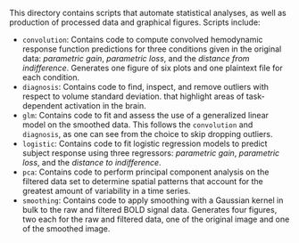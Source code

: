 This directory contains scripts that automate statistical analyses, as well as
production of processed data and graphical figures. Scripts include:
- `convolution`: Contains code to compute convolved hemodynamic response
  function predictions for three conditions given in the original data:
  *parametric gain*, *parametric loss*, and the *distance from indifference*.
  Generates one figure of six plots and one plaintext file for each condition.
- `diagnosis`: Contains code to find, inspect, and remove outliers with respect
  to volume standard deviation.
  that highlight areas of task-dependent activation in the brain.
- `glm`: Contains code to fit and assess the use of a generalized linear model
  on the smoothed data. This follows the `convolution` and `diagnosis`, as one
  can see from the choice to skip dropping outliers.
- `logistic`: Contains code to fit logistic regression models to predict subject
  response using three regressors: *parametric gain*, *parametric loss*, and the
  *distance to indifference*.
- `pca`: Contains code to perform principal component analysis on the filtered
  data set to determine spatial patterns that account for the greatest amount of
  variability in a time series.
- `smoothing`: Contains code to apply smoothing with a Gaussian kernel in bulk
  to the raw and filtered BOLD signal data. Generates four figures, two each for
  the raw and filtered data, one of the original image and one of the smoothed
  image.